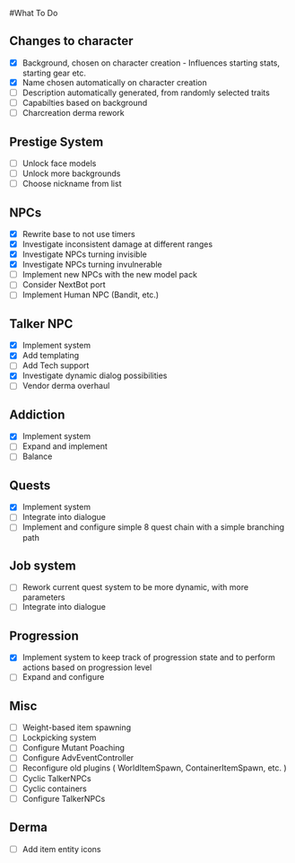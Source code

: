 #What To Do

## Changes to character
- [x] Background, chosen on character creation - Influences starting stats, starting gear etc.
- [x] Name chosen automatically on character creation
- [ ] Description automatically generated, from randomly selected traits
- [ ] Capabilties based on background
- [ ] Charcreation derma rework

## Prestige System
- [ ] Unlock face models
- [ ] Unlock more backgrounds
- [ ] Choose nickname from list

## NPCs
- [x] Rewrite base to not use timers
- [x] Investigate inconsistent damage at different ranges
- [x] Investigate NPCs turning invisible
- [x] Investigate NPCs turning invulnerable
- [ ] Implement new NPCs with the new model pack
- [ ] Consider NextBot port
- [ ] Implement Human NPC (Bandit, etc.)

## Talker NPC
- [x] Implement system
- [x] Add templating
- [ ] Add Tech support
- [x] Investigate dynamic dialog possibilities
- [ ] Vendor derma overhaul

## Addiction
- [x] Implement system
- [ ] Expand and implement
- [ ] Balance

## Quests
- [x] Implement system
- [ ] Integrate into dialogue
- [ ] Implement and configure simple 8 quest chain with a simple branching path

## Job system
- [ ] Rework current quest system to be more dynamic, with more parameters
- [ ] Integrate into dialogue

## Progression
- [x] Implement system to keep track of progression state and to perform actions based on progression level
- [ ] Expand and configure

## Misc
- [ ] Weight-based item spawning
- [ ] Lockpicking system
- [ ] Configure Mutant Poaching
- [ ] Configure AdvEventController
- [ ] Reconfigure old plugins ( WorldItemSpawn, ContainerItemSpawn, etc. )
- [ ] Cyclic TalkerNPCs
- [ ] Cyclic containers
- [ ] Configure TalkerNPCs

## Derma
- [ ] Add item entity icons
